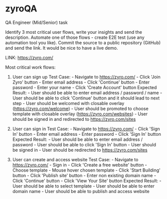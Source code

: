 # zyroQA
QA Engineer (Mid/Senior) task

Identify 3 most critical user flows, write your insights and send the description.
Automate one of those flows - create E2E test (use any automation tool you like).
Commit the source to a public repository (GitHub) and send the link.
It would be nice to have a live demo.

LINK:
https://zyro.com/

Most critical work flows:

1. User can sign up
	Test Case:
  		- Navigate to https://zyro.com/
  		- Click 'Join Zyro' button
  		- Enter email address
  		- Click 'Continue' button
  		- Enter password
  		- Enter your name
  		- Click 'Create Account' button
	Expected Result:
  		- User should be able to enter email address / password / name
  		- User should be able to click 'Continue' button and it should lead to next step
  		- User should be welcomed with closable overlay (https://zyro.com/welcome)
  		- User should be promoted to choose template with closable overlay (https://zyro.com/websites)
  		- User should be signed in and redirected to https://zyro.com/sites
  
2. User can sign in
	Test Case:
 		- Navigate to https://zyro.com/
 		- Click 'Sign In' button
 		- Enter email address
 		- Enter password
 		- Click 'Sign In' button
	Expected Result:
 		- User should be able to enter email address / password
 		- User should be able to click 'Sign In' button
 		- User should be signed in
 		- User should be redirected to https://zyro.com/sites
 		
3. User can create and access website
	Test Case:
		- Navigate to https://zyro.com/
		- Sign in
		- Click 'Create a free website' button
		- Choose template
		- Mouse hover chosen template
		- Click 'Start Building' button
		- Click 'Publish site' button
		- Enter non existing domain name
		- Click 'Continue' button
		- Click 'View Your Site' button
	Expected Result:
		- User should be able to select template
		- User should be able to enter domain name
		- User should be able to publish and access website